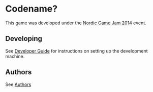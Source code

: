 Codename?
====================

This game was developed under the [Nordic Game Jam 2014](http://nordicgamejam.org/) event.

## Developing
See [Developer Guide](docs/DEVELOPERGUIDE.md) for instructions on setting up the development machine.

## Authors
See [Authors](docs/AUTHORS.md)